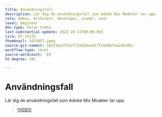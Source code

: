 ```yaml
---
title: Användningsfall
description: Lär dig de användningsfall som Adobe Mix Modeler tar upp.
role: Admin, Architect, Developer, Leader, User
level: Beginner
doc-type: Value Video
last-substantial-update: 2023-10-11T00:00:00Z
jira: KT-14135
thumbnail: 3424857.jpeg
source-git-commit: 182516a2f312f72685dae41ffcb406faa16b185c
workflow-type: tm+mt
source-wordcount: '22'
ht-degree: 18%

---
```



# Användningsfall

Lär dig de användningsfall som Adobe Mix Modeler tar upp.

>[!VIDEO](https://video.tv.adobe.com/v/3424857?learn=on)